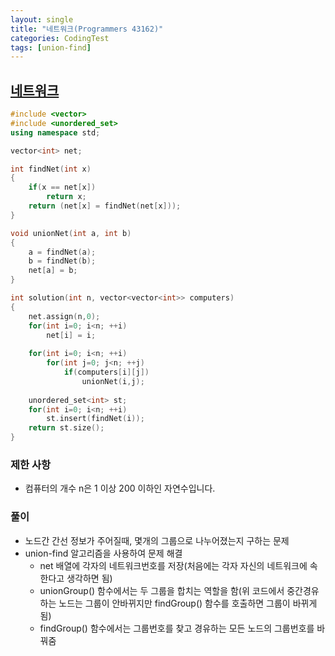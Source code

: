```yaml
---
layout: single
title: "네트워크(Programmers 43162)"
categories: CodingTest
tags: [union-find]
---
```


## <a href="https://school.programmers.co.kr/learn/courses/30/lessons/43162" target="_blank">네트워크</a>

```cpp
#include <vector>
#include <unordered_set>
using namespace std;

vector<int> net;

int findNet(int x)
{
    if(x == net[x])
        return x;
    return (net[x] = findNet(net[x]));
}

void unionNet(int a, int b)
{
    a = findNet(a);
    b = findNet(b);
    net[a] = b;
}

int solution(int n, vector<vector<int>> computers)
{
    net.assign(n,0);
    for(int i=0; i<n; ++i)
        net[i] = i;
    
    for(int i=0; i<n; ++i)
        for(int j=0; j<n; ++j)
            if(computers[i][j])
                unionNet(i,j);
        
    unordered_set<int> st;
    for(int i=0; i<n; ++i)
        st.insert(findNet(i));
    return st.size();
}
```

### 제한 사항

- 컴퓨터의 개수 n은 1 이상 200 이하인 자연수입니다.

### 풀이

- 노드간 간선 정보가 주어질때, 몇개의 그룹으로 나누어졌는지 구하는 문제
- union-find 알고리즘을 사용하여 문제 해결
  - net 배열에 각자의 네트워크번호를 저장(처음에는 각자 자신의 네트워크에 속한다고 생각하면 됨)
  - unionGroup() 함수에서는 두 그룹을 합치는 역할을 함(위 코드에서 중간경유하는 노드는 그룹이 안바뀌지만 findGroup() 함수를 호출하면 그룹이 바뀌게 됨)
  - findGroup() 함수에서는 그룹번호를 찾고 경유하는 모든 노드의 그룹번호를 바꿔줌
